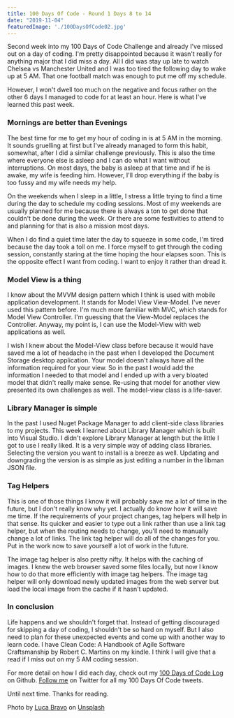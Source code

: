 ```yaml
---
title: 100 Days Of Code - Round 1 Days 8 to 14
date: "2019-11-04"
featuredImage: './100DaysOfCode02.jpg'
---
```


Second week into my 100 Days of Code Challenge and already I've missed out on a day of coding. I'm pretty disappointed because it wasn't really for anything major that I did miss a day. All I did was stay up late to watch Chelsea vs Manchester United and I was too tired the following day to wake up at 5 AM. That one football match was enough to put me off my schedule.

However, I won't dwell too much on the negative and focus rather on the other 6 days I managed to code for at least an hour. Here is what I've learned this past week.

<!-- end -->

### Mornings are better than Evenings

The best time for me to get my hour of coding in is at 5 AM in the morning. It sounds gruelling at first but I've already managed to form this habit, somewhat, after I did a similar challenge previously. This is also the time where everyone else is asleep and I can do what I want without interruptions. On most days, the baby is asleep at that time and if he is awake, my wife is feeding him. However, I'll drop everything if the baby is too fussy and my wife needs my help.

On the weekends when I sleep in a little, I stress a little trying to find a time during the day to schedule my coding sessions. Most of my weekends are usually planned for me because there is always a ton to get done that couldn't be done during the week. Or there are some festivities to attend to and planning for that is also a mission most days.

When I do find a quiet time later the day to squeeze in some code, I'm tired because the day took a toll on me. I force myself to get through the coding session, constantly staring at the time hoping the hour elapses soon. This is the opposite effect I want from coding. I want to enjoy it rather than dread it.

### Model View is a thing

I know about the MVVM design pattern which I think is used with mobile application development. It stands for Model View View-Model. I've never used this pattern before. I'm much more familiar with MVC, which stands for Model View Controller. I'm guessing that the View-Model replaces the Controller. Anyway, my point is, I can use the Model-View with web applications as well.

I wish I knew about the Model-View class before because it would have saved me a lot of headache in the past when I developed the Document Storage desktop application. Your model doesn't always have all the information required for your view. So in the past I would add the information I needed to that model and I ended up with a very bloated model that didn't really make sense. Re-using that model for another view presented its own challenges as well. The model-view class is a life-saver.

### Library Manager is simple

In the past I used Nuget Package Manager to add client-side class libraries to my projects. This week I learned about Library Manager which is built into Visual Studio. I didn't explore Library Manager at length but the little I got to use I really liked. It is a very simple way of adding class libraries. Selecting the version you want to install is a breeze as well. Updating and downgrading the version is as simple as just editing a number in the libman JSON file.

### Tag Helpers

This is one of those things I know it will probably save me a lot of time in the future, but I don't really know why yet. I actually do know how it will save me time. If the requirements of your project changes, tag helpers will help in that sense. Its quicker and easier to type out a link rather than use a link tag helper, but when the routing needs to change, you'll need to manually change a lot of links. The link tag helper will do all of the changes for you. Put in the work now to save yourself a lot of work in the future.

The image tag helper is also pretty nifty. It helps with the caching of images. I knew the web browser saved some files locally, but now I know how to do that more efficiently with image tag helpers. The image tag helper will only download newly updated images from the web server but load the local image from the cache if it hasn't updated.

### In conclusion

Life happens and we shouldn't forget that. Instead of getting discouraged for skipping a day of coding, I shouldn't be so hard on myself. But I also need to plan for these unexpected events and come up with another way to learn code. I have Clean Code: A Handbook of Agile Software Craftsmanship by Robert C. Martins on my kindle. I think I will give that a read if I miss out on my 5 AM coding session.

For more detail on how I did each day, check out my [100 Days of Code Log](https://github.com/Lakendary/100-days-of-code/blob/master/log.md) on Github. [Follow me](https://twitter.com/lkn_ant) on Twitter for all my 100 Days Of Code tweets.

Until next time. Thanks for reading.

Photo by [Luca Bravo](https://unsplash.com/@lucabravo?utm_source=unsplash&utm_medium=referral&utm_content=creditCopyText) on [Unsplash](https://unsplash.com/s/photos/computer?utm_source=unsplash&utm_medium=referral&utm_content=creditCopyText)
